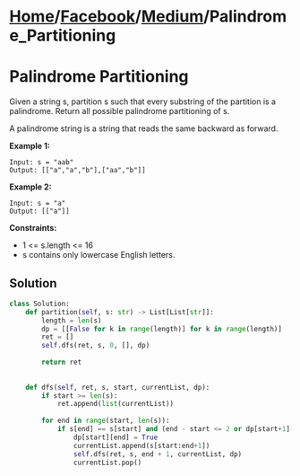 # [Home](./../..)/[Facebook](./..)/[Medium](./)/Palindrome_Partitioning
<h1>Palindrome Partitioning</h1>

<p>
Given a string s, partition s such that every substring of the partition is a palindrome. Return all possible palindrome partitioning of s.
</p>
<p>
A palindrome string is a string that reads the same backward as forward.
</p>

<b>Example 1:</b>

    Input: s = "aab"
    Output: [["a","a","b"],["aa","b"]]

<b>Example 2:</b>

    Input: s = "a"
    Output: [["a"]]
    
<b>Constraints:</b>

- 1 <= s.length <= 16
- s contains only lowercase English letters.
<h2>Solution</h2>

```python
class Solution:
    def partition(self, s: str) -> List[List[str]]:
        length = len(s)
        dp = [[False for k in range(length)] for k in range(length)]
        ret = []
        self.dfs(ret, s, 0, [], dp)
        
        return ret
        
        
    def dfs(self, ret, s, start, currentList, dp):
        if start >= len(s):
            ret.append(list(currentList))
        
        for end in range(start, len(s)):
            if s[end] == s[start] and (end - start <= 2 or dp[start+1][end-1]):
                dp[start][end] = True
                currentList.append(s[start:end+1])
                self.dfs(ret, s, end + 1, currentList, dp)
                currentList.pop()
```
